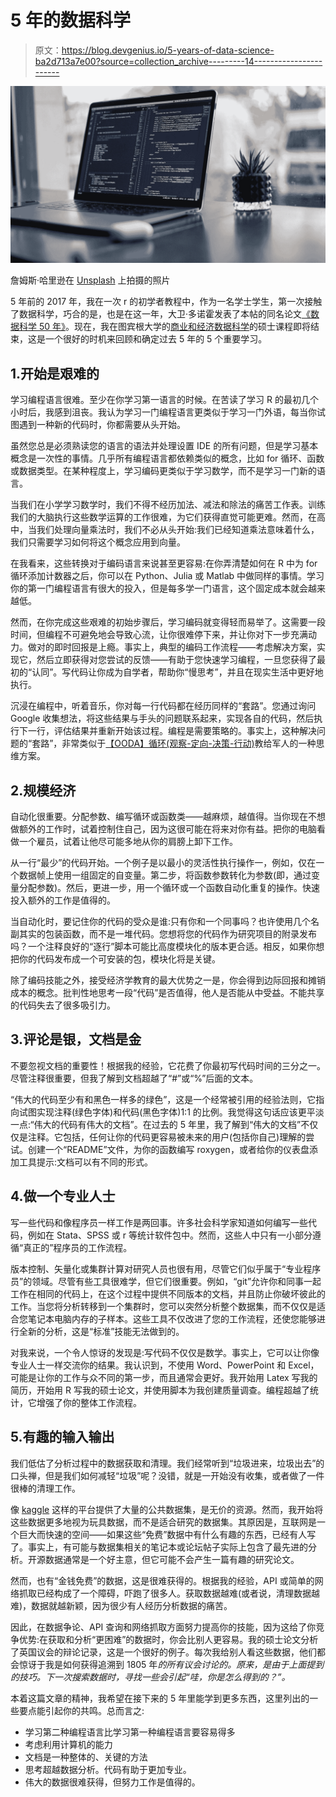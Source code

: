 # 5 年的数据科学

> 原文：<https://blog.devgenius.io/5-years-of-data-science-ba2d713a7e00?source=collection_archive---------14----------------------->

![](img/f0aebdb74f29c857a4a6938d7b19cf7c.png)

詹姆斯·哈里逊在 [Unsplash](https://unsplash.com?utm_source=medium&utm_medium=referral) 上拍摄的照片

5 年前的 2017 年，我在一次 r 的初学者教程中，作为一名学士学生，第一次接触了数据科学，巧合的是，也是在这一年，大卫·多诺霍发表了本帖的同名论文[《数据科学 50 年》](https://doi.org/10.1080/10618600.2017.1384734)。现在，我在图宾根大学的[商业和经济数据科学](https://uni-tuebingen.de/fakultaeten/wirtschafts-und-sozialwissenschaftliche-fakultaet/faecher/fachbereich-wirtschaftswissenschaft/wirtschaftswissenschaft/studium/studiengaenge/master/msc-data-science-in-business-and-economics/)的硕士课程即将结束，这是一个很好的时机来回顾和确定过去 5 年的 5 个重要学习。

## 1.开始是艰难的

学习编程语言很难。至少在你学习第一语言的时候。在苦读了学习 R 的最初几个小时后，我感到沮丧。我认为学习一门编程语言更类似于学习一门外语，每当你试图遇到一种新的代码时，你都需要从头开始。

虽然您总是必须熟读您的语言的语法并处理设置 IDE 的所有问题，但是学习基本概念是一次性的事情。几乎所有编程语言都依赖类似的概念，比如 for 循环、函数或数据类型。在某种程度上，学习编码更类似于学习数学，而不是学习一门新的语言。

当我们在小学学习数学时，我们不得不经历加法、减法和除法的痛苦工作表。训练我们的大脑执行这些数学运算的工作很难，为它们获得直觉可能更难。然而，在高中，当我们处理向量乘法时，我们不必从头开始:我们已经知道乘法意味着什么，我们只需要学习如何将这个概念应用到向量。

在我看来，这些转换对于编码语言来说甚至更容易:在你弄清楚如何在 R 中为 for 循环添加计数器之后，你可以在 Python、Julia 或 Matlab 中做同样的事情。学习你的第一门编程语言有很大的投入，但是每多学一门语言，这个固定成本就会越来越低。

然而，在你完成这些艰难的初始步骤后，学习编码就变得轻而易举了。这需要一段时间，但编程不可避免地会导致心流，让你很难停下来，并让你对下一步充满动力。做对的即时回报是上瘾。事实上，典型的编码工作流程——考虑解决方案，实现它，然后立即获得对您尝试的反馈——有助于您快速学习编程，一旦您获得了最初的“认同”。写代码让你成为自学者，帮助你“慢思考”，并且在现实生活中更好地执行。

沉浸在编程中，听着音乐，你对每一行代码都在经历同样的“套路”。您通过询问 Google 收集想法，将这些结果与手头的问题联系起来，实现各自的代码，然后执行下一行，评估结果并重新开始该过程。编程是需要策略的。事实上，这种解决问题的“套路”，非常类似于[【OODA】循环(观察-定向-决策-行动)](https://en.wikipedia.org/wiki/OODA_loop)教给军人的一种思维方案。

## 2.规模经济

自动化很重要。分配参数、编写循环或函数类——越麻烦，越值得。当你现在不想做额外的工作时，试着控制住自己，因为这很可能在将来对你有益。把你的电脑看做一个雇员，试着让他尽可能多地从你的肩膀上卸下工作。

从一行“最少”的代码开始。一个例子是以最小的灵活性执行操作一，例如，仅在一个数据帧上使用一组固定的自变量。第二步，将函数参数转化为参数(即，通过变量分配参数)。然后，更进一步，用一个循环或一个函数自动化重复的操作。快速投入额外的工作是值得的。

当自动化时，要记住你的代码的受众是谁:只有你和一个同事吗？也许使用几个名副其实的包装函数，而不是一堆代码。您想将您的代码作为研究项目的附录发布吗？一个注释良好的“逐行”脚本可能比高度模块化的版本更合适。相反，如果你想把你的代码发布成一个可安装的包，模块化将是关键。

除了编码技能之外，接受经济学教育的最大优势之一是，你会得到边际回报和摊销成本的概念。批判性地思考一段“代码”是否值得，他人是否能从中受益。不能共享的代码失去了很多吸引力。

## 3.评论是银，文档是金

不要忽视文档的重要性！根据我的经验，它花费了你最初写代码时间的三分之一。尽管注释很重要，但我了解到文档超越了“#”或“%”后面的文本。

“伟大的代码至少有和黑色一样多的绿色”，这是一个经常被引用的经验法则，它指向试图实现注释(绿色字体)和代码(黑色字体)1:1 的比例。我觉得这句话应该更平淡一点:“伟大的代码有伟大的文档”。在过去的 5 年里，我了解到“伟大的文档”不仅仅是注释。它包括，任何让你的代码更容易被未来的用户(包括你自己)理解的尝试。创建一个“README”文件，为你的函数编写 roxygen，或者给你的仪表盘添加工具提示:文档可以有不同的形式。

## 4.做一个专业人士

写一些代码和像程序员一样工作是两回事。许多社会科学家知道如何编写一些代码，例如在 Stata、SPSS 或 r 等统计软件包中。然而，这些人中只有一小部分遵循“真正的”程序员的工作流程。

版本控制、矢量化或集群计算对研究人员也很有用，尽管它们似乎属于“专业程序员”的领域。尽管有些工具很难学，但它们很重要。例如，“git”允许你和同事一起工作在相同的代码上，在这个过程中提供不同版本的文档，并且防止你破坏彼此的工作。当您将分析转移到一个集群时，您可以突然分析整个数据集，而不仅仅是适合您笔记本电脑内存的子样本。这些工具不仅改进了您的工作流程，还使您能够进行全新的分析，这是“标准”技能无法做到的。

对我来说，一个令人惊讶的发现是:写代码不仅仅是数学。事实上，它可以让你像专业人士一样交流你的结果。我认识到，不使用 Word、PowerPoint 和 Excel，可能是让你的工作与众不同的第一步，而且通常会更好。我开始用 Latex 写我的简历，开始用 R 写我的硕士论文，并使用脚本为我创建质量调查。编程超越了统计，它增强了你的整体工作流程。

## 5.有趣的输入输出

我们低估了分析过程中的数据获取和清理。我们经常听到“垃圾进来，垃圾出去”的口头禅，但是我们如何减轻“垃圾”呢？没错，就是一开始没有收集，或者做了一件很棒的清理工作。

像 [kaggle](/www.kaggle.com) 这样的平台提供了大量的公共数据集，是无价的资源。然而，我开始将这些数据更多地视为玩具数据，而不是适合研究的数据集。其原因是，互联网是一个巨大而快速的空间——如果这些“免费”数据中有什么有趣的东西，已经有人写了。事实上，有可能与数据集相关的笔记本或论坛帖子实际上包含了最先进的分析。开源数据通常是一个好主意，但它可能不会产生一篇有趣的研究论文。

然而，也有“金钱免费”的数据，这是很难获得的。根据我的经验，API 或简单的网络抓取已经构成了一个障碍，吓跑了很多人。获取数据越难(或者说，清理数据越难)，数据就越新颖，因为很少有人经历分析数据的痛苦。

因此，在数据争论、API 查询和网络抓取方面努力提高你的技能，因为这给了你竞争优势:在获取和分析“更困难”的数据时，你会比别人更容易。我的硕士论文分析了英国议会的辩论记录，这是一个很好的例子。每次我给别人看这些数据，他们都会惊讶于我是如何获得追溯到 1805 年*的所有议会讨论的。原来，是由于上面提到的技巧。下一次搜索数据时，寻找一些会引起“哇，你是怎么得到的？”。*

本着这篇文章的精神，我希望在接下来的 5 年里能学到更多东西，这里列出的一些要点能引起你的共鸣。总而言之:

*   学习第二种编程语言比学习第一种编程语言要容易得多
*   考虑利用计算机的能力
*   文档是一种整体的、关键的方法
*   思考超越数据分析。代码有助于更加专业。
*   伟大的数据很难获得，但努力工作是值得的。